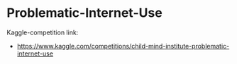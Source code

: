 # Problematic-Internet-Use

Kaggle-competition link: 
 * https://www.kaggle.com/competitions/child-mind-institute-problematic-internet-use